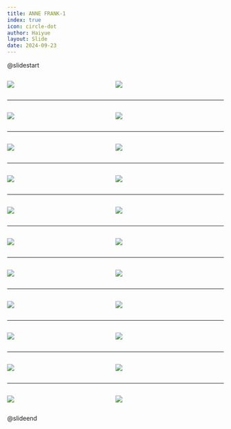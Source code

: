 ```yaml
---
title: ANNE FRANK-1
index: true
icon: circle-dot
author: Haiyue
layout: Slide
date: 2024-09-23
---
```

 
@slidestart

<div style="display:flex">
<div style="flex:1">

![](https://raw.githubusercontent.com/yclord/reading/refs/heads/master/english/Level-Z/ANNE%20FRANK-1/001.webp)
</div>
<div style="flex:1">

![](https://raw.githubusercontent.com/yclord/reading/refs/heads/master/english/Level-Z/ANNE%20FRANK-1/002.webp)
</div>
</div>

---

<div style="display:flex">
<div style="flex:1">

![](https://raw.githubusercontent.com/yclord/reading/refs/heads/master/english/Level-Z/ANNE%20FRANK-1/003.webp)
</div>
<div style="flex:1">

![](https://raw.githubusercontent.com/yclord/reading/refs/heads/master/english/Level-Z/ANNE%20FRANK-1/004.webp)
</div>
</div>

---

<div style="display:flex">
<div style="flex:1">

![](https://raw.githubusercontent.com/yclord/reading/refs/heads/master/english/Level-Z/ANNE%20FRANK-1/005.webp)
</div>
<div style="flex:1">

![](https://raw.githubusercontent.com/yclord/reading/refs/heads/master/english/Level-Z/ANNE%20FRANK-1/006.webp)
</div>
</div>

---

<div style="display:flex">
<div style="flex:1">

![](https://raw.githubusercontent.com/yclord/reading/refs/heads/master/english/Level-Z/ANNE%20FRANK-1/007.webp)
</div>
<div style="flex:1">

![](https://raw.githubusercontent.com/yclord/reading/refs/heads/master/english/Level-Z/ANNE%20FRANK-1/008.webp)
</div>
</div>

---

<div style="display:flex">
<div style="flex:1">

![](https://raw.githubusercontent.com/yclord/reading/refs/heads/master/english/Level-Z/ANNE%20FRANK-1/009.webp)
</div>
<div style="flex:1">

![](https://raw.githubusercontent.com/yclord/reading/refs/heads/master/english/Level-Z/ANNE%20FRANK-1/010.webp)
</div>
</div>

---

<div style="display:flex">
<div style="flex:1">

![](https://raw.githubusercontent.com/yclord/reading/refs/heads/master/english/Level-Z/ANNE%20FRANK-1/011.webp)
</div>
<div style="flex:1">

![](https://raw.githubusercontent.com/yclord/reading/refs/heads/master/english/Level-Z/ANNE%20FRANK-1/012.webp)
</div>
</div>

---

<div style="display:flex">
<div style="flex:1">

![](https://raw.githubusercontent.com/yclord/reading/refs/heads/master/english/Level-Z/ANNE%20FRANK-1/013.webp)
</div>
<div style="flex:1">

![](https://raw.githubusercontent.com/yclord/reading/refs/heads/master/english/Level-Z/ANNE%20FRANK-1/014.webp)
</div>
</div>

---

<div style="display:flex">
<div style="flex:1">

![](https://raw.githubusercontent.com/yclord/reading/refs/heads/master/english/Level-Z/ANNE%20FRANK-1/015.webp)
</div>
<div style="flex:1">

![](https://raw.githubusercontent.com/yclord/reading/refs/heads/master/english/Level-Z/ANNE%20FRANK-1/016.webp)
</div>
</div>

---

<div style="display:flex">
<div style="flex:1">

![](https://raw.githubusercontent.com/yclord/reading/refs/heads/master/english/Level-Z/ANNE%20FRANK-1/017.webp)
</div>
<div style="flex:1">

![](https://raw.githubusercontent.com/yclord/reading/refs/heads/master/english/Level-Z/ANNE%20FRANK-1/018.webp)
</div>
</div>

---

<div style="display:flex">
<div style="flex:1">

![](https://raw.githubusercontent.com/yclord/reading/refs/heads/master/english/Level-Z/ANNE%20FRANK-1/019.webp)
</div>
<div style="flex:1">

![](https://raw.githubusercontent.com/yclord/reading/refs/heads/master/english/Level-Z/ANNE%20FRANK-1/020.webp)
</div>
</div>

---

<div style="display:flex">
<div style="flex:1">

![](https://raw.githubusercontent.com/yclord/reading/refs/heads/master/english/Level-Z/ANNE%20FRANK-1/021.webp)
</div>
<div style="flex:1">

![](https://raw.githubusercontent.com/yclord/reading/refs/heads/master/english/Level-Z/ANNE%20FRANK-1/022.webp)
</div>
</div>

@slideend